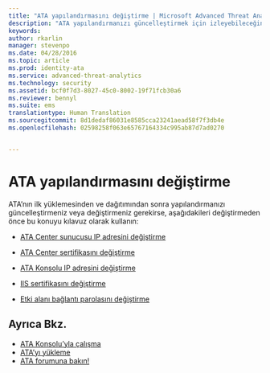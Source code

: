 ```yaml
---
title: "ATA yapılandırmasını değiştirme | Microsoft Advanced Threat Analytics"
description: "ATA yapılandırmanızı güncelleştirmek için izleyebileceğiniz yolların listesini sağlar."
keywords: 
author: rkarlin
manager: stevenpo
ms.date: 04/28/2016
ms.topic: article
ms.prod: identity-ata
ms.service: advanced-threat-analytics
ms.technology: security
ms.assetid: bcf0f7d3-8027-45c0-8002-19f71fcb30a6
ms.reviewer: bennyl
ms.suite: ems
translationtype: Human Translation
ms.sourcegitcommit: 8d1dedaf86031e8585cca23241aead58f7f3db4e
ms.openlocfilehash: 02598258f063e65767164334c995ab87d7ad0270


---
```


# ATA yapılandırmasını değiştirme

ATA’nın ilk yüklemesinden ve dağıtımından sonra yapılandırmanızı güncelleştirmeniz veya değiştirmeniz gerekirse, aşağıdakileri değiştirmeden önce bu konuyu kılavuz olarak kullanın:

-   [ATA Center sunucusu IP adresini değiştirme](modifying-ata-config-centerip.md)

-   [ATA Center sertifikasını değiştirme](modifying-ata-config-centercert.md)

-   [ATA Konsolu IP adresini değiştirme](modifying-ata-config-consoleip.md)

-   [IIS sertifikasını değiştirme](modifying-ata-config-iiscert.md)

-   [Etki alanı bağlantı parolasını değiştirme](modifying-ata-config-dcpassword.md)

## Ayrıca Bkz.
- [ATA Konsolu’yla çalışma](working-with-ata-console.md)
- [ATA’yı yükleme](install-ata.md)
- [ATA forumuna bakın!](https://social.technet.microsoft.com/Forums/security/home?forum=mata)



<!--HONumber=Jun16_HO4-->


